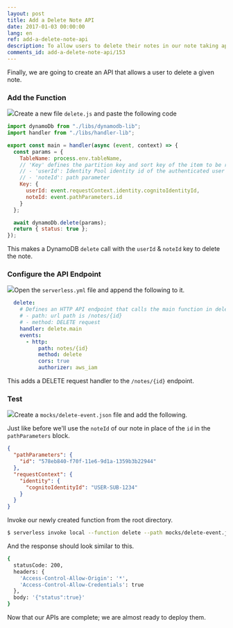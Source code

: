 ```yaml
---
layout: post
title: Add a Delete Note API
date: 2017-01-03 00:00:00
lang: en
ref: add-a-delete-note-api
description: To allow users to delete their notes in our note taking app, we are going to add a DELETE note API. To do this we will add a new Lambda function to our Serverless Framework project. The Lambda function will delete a user’s note in the DynamoDB table.
comments_id: add-a-delete-note-api/153
---
```


Finally, we are going to create an API that allows a user to delete a given note.

### Add the Function

<img class="code-marker" src="/assets/s.png" />Create a new file `delete.js` and paste the following code

``` javascript
import dynamoDb from "./libs/dynamodb-lib";
import handler from "./libs/handler-lib";

export const main = handler(async (event, context) => {
  const params = {
    TableName: process.env.tableName,
    // 'Key' defines the partition key and sort key of the item to be removed
    // - 'userId': Identity Pool identity id of the authenticated user
    // - 'noteId': path parameter
    Key: {
      userId: event.requestContext.identity.cognitoIdentityId,
      noteId: event.pathParameters.id
    }
  };

  await dynamoDb.delete(params);
  return { status: true };
});
```

This makes a DynamoDB `delete` call with the `userId` & `noteId` key to delete the note.

### Configure the API Endpoint

<img class="code-marker" src="/assets/s.png" />Open the `serverless.yml` file and append the following to it.

``` yaml
  delete:
    # Defines an HTTP API endpoint that calls the main function in delete.js
    # - path: url path is /notes/{id}
    # - method: DELETE request
    handler: delete.main
    events:
      - http:
          path: notes/{id}
          method: delete
          cors: true
          authorizer: aws_iam
```

This adds a DELETE request handler to the `/notes/{id}` endpoint.

### Test

<img class="code-marker" src="/assets/s.png" />Create a `mocks/delete-event.json` file and add the following.

Just like before we'll use the `noteId` of our note in place of the `id` in the `pathParameters` block.

``` json
{
  "pathParameters": {
    "id": "578eb840-f70f-11e6-9d1a-1359b3b22944"
  },
  "requestContext": {
    "identity": {
      "cognitoIdentityId": "USER-SUB-1234"
    }
  }
}
```

Invoke our newly created function from the root directory.

``` bash
$ serverless invoke local --function delete --path mocks/delete-event.json
```

And the response should look similar to this.

``` bash
{
  statusCode: 200,
  headers: {
    'Access-Control-Allow-Origin': '*',
    'Access-Control-Allow-Credentials': true
  },
  body: '{"status":true}'
}
```

Now that our APIs are complete; we are almost ready to deploy them.
